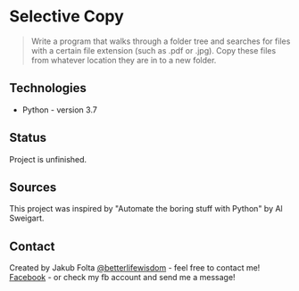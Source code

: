 # Selective Copy
> Write a program that walks through a folder tree and searches for files with a certain file extension (such as .pdf or .jpg).
Copy these files from whatever location they are in to a new folder.

## Technologies
* Python - version 3.7

## Status
Project is unfinished.

## Sources
This project was inspired by "Automate the boring stuff with Python" by Al Sweigart.

## Contact
Created by Jakub Folta [@betterlifewisdom](https://www.betterlifewisdom.com/) - feel free to contact me!<br/>
[Facebook](https://www.facebook.com/jakub.folta.58) - or check my fb account and send me a message!
